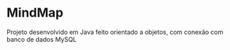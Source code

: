 # MindMap
Projeto desenvolvido em Java feito orientado a objetos, com conexão com banco de dados MySQL
